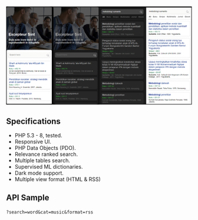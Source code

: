 ![Starfid Search](https://raw.githubusercontent.com/starfid/search/master/preview.png)

## Specifications
- PHP 5.3 - 8, tested.
- Responsive UI.
- PHP Data Objects (PDO).
- Relevance ranked search.
- Multiple tables search.
- Supervised ML dictionaries.
- Dark mode support.
- Multiple view format (HTML & RSS)


## API Sample
```
?search=word&cat=music&format=rss
```
